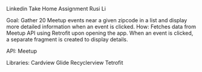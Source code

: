 Linkedin Take Home Assignment
Rusi Li

Goal:
Gather 20 Meetup events near a given zipcode in a list and display more detailed information when an event is clicked.
How:
Fetches data from Meetup API using Retrofit upon opening the app.
When an event is clicked, a separate fragment is created to display details.

API:
Meetup

Libraries:
Cardview
Glide
Recyclerview
Tetrofit
